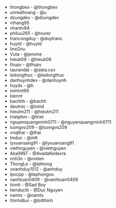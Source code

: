 - thongbeo - @thongbeo
- unrealhoang - @u
- dzungdev - @dzungdev
- vthang95
- nhantv94
- philuu265 - @tourer
- trancongduy - @duytranc
- huytd - @huytd
- linxGnu
- Vuta - @jerome
- hieuk09 - @hieuk09
- thupv - @thupv
- taurandat - @data.csv
- ledongthuc - @ledongthuc
- danhuynhdev - @danhuynh
- huydx - @h
- minhnt95
- kiennt
- bachhh - @bachh
- dautroc - @loind
- hieutm211 - @hieutm211
- trietphm - @triet
- nguyenquangminh0711 - @nguyenquangminh0711
- luongvo209 - @luongvo209
- vnqthai - @thai
- lmduc - @mtt
- lyxuansang91 - @lyxuansang91
- viethnguyen - @vietnguyen
- AkaiNNT - @AvadaKedavra
- nnti3n - @nntien
- ThongLe - @lpthong
- voanhduy1512 - @anhduy
- lpvcpp - @lephongvu
- vanhtuan0409 - @vanhtuan0409
- tinntt - @Sad Boy
- tienducitt - @Duc Nguyen
- namtx - @namtx
- thinhdbui - @bdthinh
